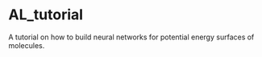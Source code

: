 # AL_tutorial
A tutorial on how to build neural networks for potential energy surfaces of molecules. 
